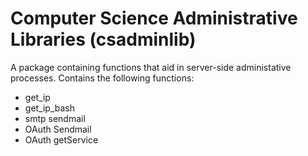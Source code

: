# Computer Science Administrative Libraries (csadminlib)
A package containing functions that aid in server-side administative processes. Contains the following functions:
- get_ip
- get_ip_bash
- smtp sendmail
- OAuth Sendmail
- OAuth getService